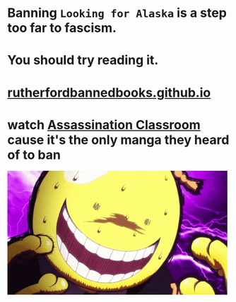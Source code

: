 # Banning `Looking for Alaska` is a step too far to fascism. 

# You should try reading it.

# [rutherfordbannedbooks.github.io](https://rutherfordbannedbooks.github.io/) 

# watch [Assassination Classroom](https://www.crunchyroll.com/series/GRE59JGX6/assassination-classroom) cause it's the only manga they heard of to ban

![](sensei.gif)